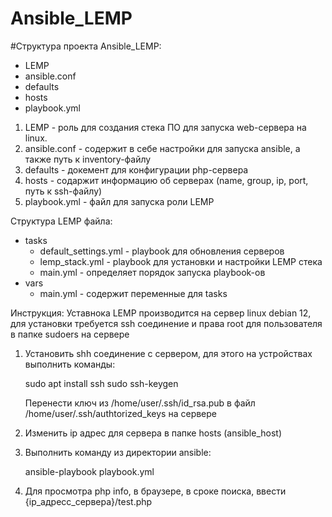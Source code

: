 # Ansible_LEMP
#Структура проекта Ansible_LEMP:
- LEMP
- ansible.conf
- defaults
- hosts
- playbook.yml

1. LEMP - роль для создания стека ПО для запуска web-сервера на linux. 
2. ansible.conf - содержит в себе настройки для запуска ansible, а также путь к inventory-файлу
3. defaults - докемент для конфигурации php-сервера
4. hosts - содаржит информацию об серверах (name, group, ip, port, путь к ssh-файлу)
5. playbook.yml - файл для запуска роли LEMP

Структура LEMP файла:
- tasks
  - default_settings.yml - playbook для обновления серверов
  - lemp_stack.yml - playbook для установки и настройки LEMP стека
  - main.yml - определяет порядок запуска playbook-ов
- vars
  - main.yml - содержит переменные для tasks
 
Инструкция:
Уставнока LEMP производится на сервер linux debian 12, для установки требуется ssh соединение и права root для пользователя в папке sudoers на сервере

1. Установить shh соединение с сервером, для этого на устройствах выполнить команды:
   
   sudo apt install ssh
   sudo ssh-keygen

   Перенести ключ из /home/user/.ssh/id_rsa.pub в файл /home/user/.ssh/authtorized_keys на сервере
2. Изменить ip адрес для сервера в папке hosts (ansible_host)
3. Выполнить команду из директории ansible:

   ansible-playbook playbook.yml

4. Для просмотра php info, в браузере, в сроке поиска, ввести {ip_адресс_сервера}/test.php
